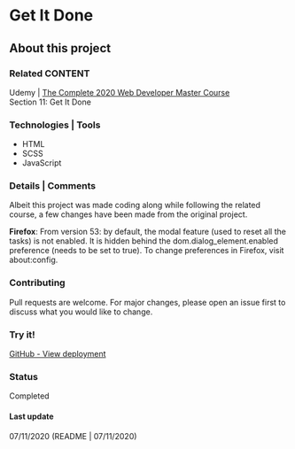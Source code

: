 # Get It Done

## About this project

### Related CONTENT
Udemy | [The Complete 2020 Web Developer Master Course](https://www.udemy.com/course/the-complete-2020-web-developer-master-course/)  
Section 11: Get It Done

### Technologies | Tools
- HTML
- SCSS
- JavaScript

### Details | Comments
Albeit this project was made coding along while following the related course, a few changes have been made from the original project.

**Firefox**: From version 53: by default, the modal feature (used to reset all the tasks) is not enabled. It is hidden behind the dom.dialog_element.enabled preference (needs to be set to true). To change preferences in Firefox, visit about:config.

### Contributing
Pull requests are welcome. For major changes, please open an issue first to discuss what you would like to change.

### Try it!
[GitHub - View deployment](https://dyrits.github.io/GET-IT-DONE/)

### Status
Completed

#### Last update
07/11/2020
(README | 07/11/2020)